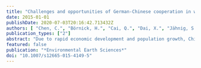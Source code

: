 ```yaml
---
title: "Challenges and opportunities of German-Chinese cooperation in water science and technology"
date: 2015-01-01
publishDate: 2020-07-03T20:16:42.713432Z
authors: [ "Chen, C.", "Börnick, H.", "Cai, Q.", "Dai, X.", "Jähnig, S. C.", "Kong, Y.", "Krebs, P.", "Künzer, C.", "Kunstmann, H.", "Liu, Y.", "Nixdorf, E.", "Pang, Z.", "Rode, M.", "Schueth, C.", "Song , Y.", "Yue, T.", "zhou", "Zhang , J.", "Kolditz, O." ]
publication_types: ["2"]
abstract: "Due to rapid economic development and population growth, China is facing severe water problems that include sea-level rise and increasing salinization, floods, water pollution, water shortage, soil erosion and ecosystem deterioration, as well as biodiversity loss. In recent decades, China is progressively more concerned with its water issues that are now at the center of social and political attention. Having to overcome similar challenges, Germany has taken a leading role in the field of water sciences and technology. In particular, China can benefit from the lessons learnt in Germany concerning the rehabilitation of water resources in areas heavily affected by chemical industry and mining after the reunification in 1989. German-Chinese cooperation in water sciences started over 25 years ago and dealt with increasing challenges in the 21st century. Following the open space workshop during the Water Research Horizon Conference in Berlin 2014, this article provides a view of some of the challenges and potential opportunities of German-Chinese cooperation in water science and technology."
featured: false
publication: "*Environmental Earth Sciences*"
doi: "10.1007/s12665-015-4149-5"
---
```


